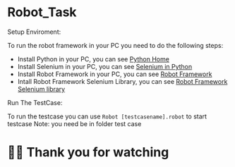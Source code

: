 # Robot_Task
Setup Enviroment:

To run the robot framework in your PC you need to do the following steps:
* Install Python in your PC, you can see [Python Home](https://www.python.org/)
* Install Selenium in your PC, you can see [Selenium in Python](https://selenium-python.readthedocs.io/installation.html)
* Install Robot Framework in your PC, you can see [Robot Framework](https://robotframework.org/robotframework/latest/RobotFrameworkUserGuide.html)
* Intall Robot Framework Selenium Library, you can see [Robot Framework Selenium library](https://robotframework.org/SeleniumLibrary/)

Run The TestCase:

To run the testcase you can use `Robot [testcasename].robot` to start testcase
Note: you need be in folder test case

# :pray::pray: Thank you for watching 
